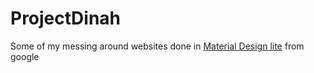 # ProjectDinah
Some of my messing around websites done in  [Material Design lite](http://www.getmdl.io/) from google
